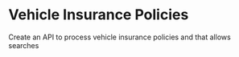 # Vehicle Insurance Policies

Create an API to process vehicle insurance policies and that allows searches
